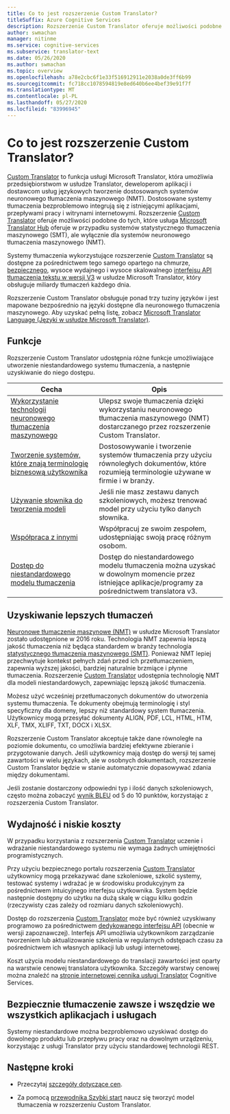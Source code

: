 ```yaml
---
title: Co to jest rozszerzenie Custom Translator?
titleSuffix: Azure Cognitive Services
description: Rozszerzenie Custom Translator oferuje możliwości podobne do tych, które usługa Microsoft Translator Hub oferuje w przypadku systemów statystycznego tłumaczenia maszynowego (SMT), ale wyłącznie dla systemów neuronowego tłumaczenia maszynowego (NMT).
author: swmachan
manager: nitinme
ms.service: cognitive-services
ms.subservice: translator-text
ms.date: 05/26/2020
ms.author: swmachan
ms.topic: overview
ms.openlocfilehash: a78e2cbc6f1e33f516912911e2038a0de3ff6b99
ms.sourcegitcommit: fc718cc1078594819e8ed640b6ee4bef39e91f7f
ms.translationtype: MT
ms.contentlocale: pl-PL
ms.lasthandoff: 05/27/2020
ms.locfileid: "83996945"
---
```

# <a name="what-is-custom-translator"></a>Co to jest rozszerzenie Custom Translator?

[Custom Translator](https://portal.customtranslator.azure.ai) to funkcja usługi Microsoft Translator, która umożliwia przedsiębiorstwom w usłudze Translator, deweloperom aplikacji i dostawcom usług językowych tworzenie dostosowanych systemów neuronowego tłumaczenia maszynowego (NMT). Dostosowane systemy tłumaczenia bezproblemowo integrują się z istniejącymi aplikacjami, przepływami pracy i witrynami internetowymi. Rozszerzenie [Custom Translator](https://portal.customtranslator.azure.ai/) oferuje możliwości podobne do tych, które usługa [Microsoft Translator Hub](https://hub.microsofttranslator.com/) oferuje w przypadku systemów statystycznego tłumaczenia maszynowego (SMT), ale wyłącznie dla systemów neuronowego tłumaczenia maszynowego (NMT).

Systemy tłumaczenia wykorzystujące rozszerzenie [Custom Translator](https://portal.customtranslator.azure.ai) są dostępne za pośrednictwem tego samego opartego na chmurze, [bezpiecznego](https://cognitive.uservoice.com/knowledgebase/articles/1147537-api-and-customization-confidentiality), wysoce wydajnego i wysoce skalowalnego [interfejsu API tłumaczenia tekstu w wersji V3](https://docs.microsoft.com/azure/cognitive-services/translator/reference/v3-0-translate?tabs=curl) w usłudze Microsoft Translator, który obsługuje miliardy tłumaczeń każdego dnia.

Rozszerzenie Custom Translator obsługuje ponad trzy tuziny języków i jest mapowane bezpośrednio na języki dostępne dla neuronowego tłumaczenia maszynowego. Aby uzyskać pełną listę, zobacz [Microsoft Translator Language (Języki w usłudze Microsoft Translator)](https://docs.microsoft.com/azure/cognitive-services/translator/language-support#customization).

## <a name="features"></a>Funkcje

Rozszerzenie Custom Translator udostępnia różne funkcje umożliwiające utworzenie niestandardowego systemu tłumaczenia, a następnie uzyskiwanie do niego dostępu.

|Cecha  |Opis  |
|---------|---------|
|[Wykorzystanie technologii neuronowego tłumaczenia maszynowego](https://www.microsoft.com/translator/blog/2016/11/15/microsoft-translator-launching-neural-network-based-translations-for-all-its-speech-languages/)     |  Ulepsz swoje tłumaczenia dzięki wykorzystaniu neuronowego tłumaczenia maszynowego (NMT) dostarczanego przez rozszerzenie Custom Translator.       |
|[Tworzenie systemów, które znają terminologię biznesową użytkownika](what-are-parallel-documents.md)     |  Dostosowywanie i tworzenie systemów tłumaczenia przy użyciu równoległych dokumentów, które rozumieją terminologie używane w firmie i w branży.       |
|[Używanie słownika do tworzenia modeli](what-is-dictionary.md)     |   Jeśli nie masz zestawu danych szkoleniowych, możesz trenować model przy użyciu tylko danych słownika.       |
|[Współpraca z innymi](how-to-manage-settings.md#share-your-workspace)     |   Współpracuj ze swoim zespołem, udostępniając swoją pracę różnym osobom.     |
|[Dostęp do niestandardowego modelu tłumaczenia](https://docs.microsoft.com/azure/cognitive-services/translator/reference/v3-0-translate?tabs=curl)     |  Dostęp do niestandardowego modelu tłumaczenia można uzyskać w dowolnym momencie przez istniejące aplikacje/programy za pośrednictwem translatora v3.       |

## <a name="get-better-translations"></a>Uzyskiwanie lepszych tłumaczeń

[Neuronowe tłumaczenie maszynowe (NMT)](https://www.microsoft.com/translator/blog/2016/11/15/microsoft-translator-launching-neural-network-based-translations-for-all-its-speech-languages/) w usłudze Microsoft Translator zostało udostępnione w 2016 roku. Technologia NMT zapewnia lepszą jakość tłumaczenia niż będąca standardem w branży technologia [statystycznego tłumaczenia maszynowego (SMT)](https://en.wikipedia.org/wiki/Statistical_machine_translation). Ponieważ NMT lepiej przechwytuje kontekst pełnych zdań przed ich przetłumaczeniem, zapewnia wyższej jakości, bardziej naturalnie brzmiące i płynne tłumaczenia. Rozszerzenie [Custom Translator](https://portal.customtranslator.azure.ai) udostępnia technologię NMT dla modeli niestandardowych, zapewniając lepszą jakość tłumaczenia.

Możesz użyć wcześniej przetłumaczonych dokumentów do utworzenia systemu tłumaczenia. Te dokumenty obejmują terminologię i styl specyficzny dla domeny, lepszy niż standardowy system tłumaczenia. Użytkownicy mogą przesyłać dokumenty ALIGN, PDF, LCL, HTML, HTM, XLF, TMX, XLIFF, TXT, DOCX i XLSX.

Rozszerzenie Custom Translator akceptuje także dane równoległe na poziomie dokumentu, co umożliwia bardziej efektywne zbieranie i przygotowanie danych. Jeśli użytkownicy mają dostęp do wersji tej samej zawartości w wielu językach, ale w osobnych dokumentach, rozszerzenie Custom Translator będzie w stanie automatycznie dopasowywać zdania między dokumentami.

Jeśli zostanie dostarczony odpowiedni typ i ilość danych szkoleniowych, często można zobaczyć [wynik BLEU](what-is-bleu-score.md) od 5 do 10 punktów, korzystając z rozszerzenia Custom Translator.

## <a name="be-productive-and-cost-effective"></a>Wydajność i niskie koszty

W przypadku korzystania z rozszerzenia [Custom Translator](https://portal.customtranslator.azure.ai) uczenie i wdrażanie niestandardowego systemu nie wymaga żadnych umiejętności programistycznych.

Przy użyciu bezpiecznego portalu rozszerzenia [Custom Translator](https://portal.customtranslator.azure.ai) użytkownicy mogą przekazywać dane szkoleniowe, szkolić systemy, testować systemy i wdrażać je w środowisku produkcyjnym za pośrednictwem intuicyjnego interfejsu użytkownika. System będzie następnie dostępny do użytku na dużą skalę w ciągu kilku godzin (rzeczywisty czas zależy od rozmiaru danych szkoleniowych).

Dostęp do rozszerzenia [Custom Translator](https://portal.customtranslator.azure.ai) może być również uzyskiwany programowo za pośrednictwem [dedykowanego interfejsu API](https://custom-api.cognitive.microsofttranslator.com/swagger/) (obecnie w wersji zapoznawczej). Interfejs API umożliwia użytkownikom zarządzanie tworzeniem lub aktualizowanie szkolenia w regularnych odstępach czasu za pośrednictwem ich własnych aplikacji lub usługi internetowej.

Koszt użycia modelu niestandardowego do translacji zawartości jest oparty na warstwie cenowej translatora użytkownika. Szczegóły warstwy cenowej można znaleźć na [stronie internetowej cennika usługi Translator](https://azure.microsoft.com/pricing/details/cognitive-services/translator-text-api/) Cognitive Services.

## <a name="securely-translate-anytime-anywhere-on-all-your-apps-and-services"></a>Bezpiecznie tłumaczenie zawsze i wszędzie we wszystkich aplikacjach i usługach

Systemy niestandardowe można bezproblemowo uzyskiwać dostęp do dowolnego produktu lub przepływu pracy oraz na dowolnym urządzeniu, korzystając z usługi Translator przy użyciu standardowej technologii REST.

## <a name="next-steps"></a>Następne kroki

- Przeczytaj [szczegóły dotyczące cen](https://azure.microsoft.com/pricing/details/cognitive-services/translator-text-api/).

- Za pomocą [przewodnika Szybki start](quickstart-build-deploy-custom-model.md) naucz się tworzyć model tłumaczenia w rozszerzeniu Custom Translator.
